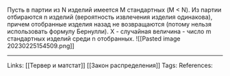 Пусть в партии из N изделий имеется M стандартных (M < N). Из партии отбираются n изделий (вероятность извлечения изделия одинакова), причем отобранные изделия назад не возвращаются (потому нельзя использовать формулу Бернулли). Х - случайная величина - число m стандартных изделий среди n отобранных. 
![[Pasted image 20230225154509.png]]
___
Links: [[Тервер и матстат]] [[Закон распределения]]
Tags:
References: